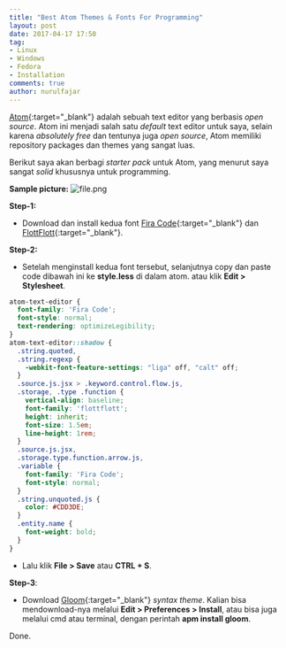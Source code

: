 ```yaml
---
title: "Best Atom Themes & Fonts For Programming"
layout: post
date: 2017-04-17 17:50
tag:
- Linux
- Windows
- Fedora
- Installation
comments: true
author: nurulfajar
---
```

[Atom](https://atom.io/){:target="_blank"} adalah sebuah text editor yang berbasis *open source*. Atom ini menjadi salah satu *default* text editor untuk saya, selain karena *absolutely free* dan tentunya juga *open source*, Atom memiliki repository packages dan themes yang sangat luas.

Berikut saya akan berbagi *starter pack* untuk Atom, yang menurut saya sangat *solid* khususnya untuk programming.

**Sample picture:**
![file.png]({{images.baseurl}}/assets/images/atom/contoh.png)

**Step-1:**
- Download dan install kedua font [Fira Code](https://github.com/tonsky/FiraCode){:target="_blank"} dan [FlottFlott](http://www.dafont.com/flottflott.font){:target="_blank"}.

**Step-2:**
- Setelah menginstall kedua font tersebut, selanjutnya copy dan paste code dibawah ini ke **style.less** di dalam atom. atau klik **Edit > Stylesheet**.
```scss
atom-text-editor {
  font-family: 'Fira Code';
  font-style: normal;  
  text-rendering: optimizeLegibility;
}
atom-text-editor::shadow {
  .string.quoted,
  .string.regexp {
    -webkit-font-feature-settings: "liga" off, "calt" off;
  }
  .source.js.jsx > .keyword.control.flow.js,
  .storage, .type .function {
    vertical-align: baseline;
    font-family: 'flottflott';
    height: inherit;
    font-size: 1.5em;
    line-height: 1rem;
  }
  .source.js.jsx,
  .storage.type.function.arrow.js,
  .variable {
    font-family: 'Fira Code';
    font-style: normal;
  }
  .string.unquoted.js {
    color: #CDD3DE;
  }
  .entity.name {
    font-weight: bold;
  }
}
```
- Lalu klik **File > Save** atau **CTRL + S**.

**Step-3**:
- Download [Gloom](https://atom.io/packages/gloom){:target="_blank"} *syntax theme*. Kalian bisa mendownload-nya melalui **Edit > Preferences > Install**, atau bisa juga melalui cmd atau terminal, dengan perintah **apm install gloom**.

Done.
